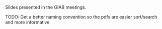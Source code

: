Slides presented in the GIAB meetings.

TODO:
Get a better naming convention so the pdfs are easier sort/search and more informative
